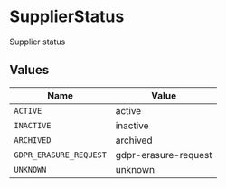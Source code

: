 # SupplierStatus

Supplier status


## Values

| Name                   | Value                  |
| ---------------------- | ---------------------- |
| `ACTIVE`               | active                 |
| `INACTIVE`             | inactive               |
| `ARCHIVED`             | archived               |
| `GDPR_ERASURE_REQUEST` | gdpr-erasure-request   |
| `UNKNOWN`              | unknown                |